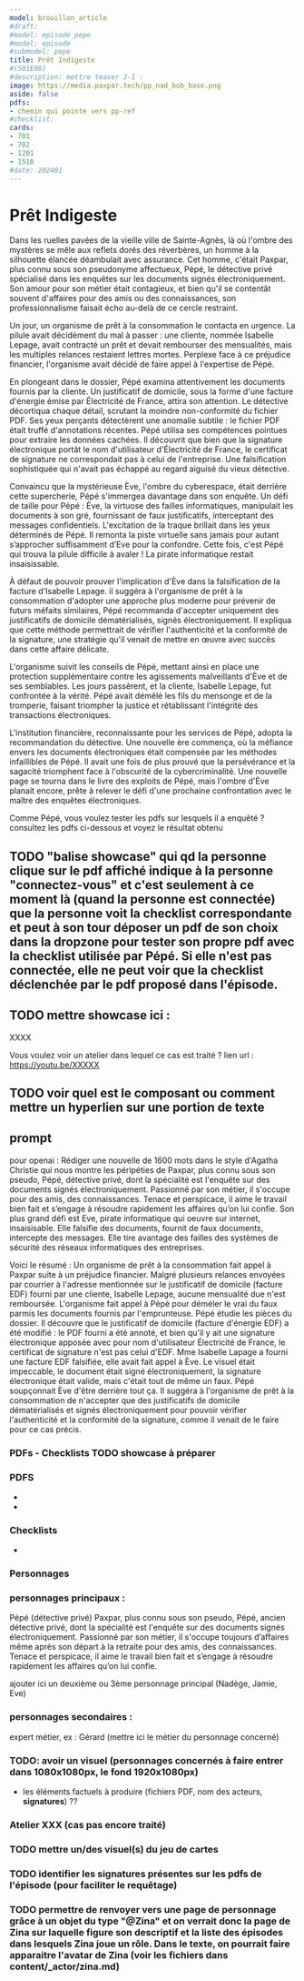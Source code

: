```yaml
---
model: brouillon_article
#draft:
#model: episode_pepe
#model: episode
#submodel: pepe
title: Prêt Indigeste 
#(S01E06)
#description: mettre teaser J-1 : 
image: https://media.paxpar.tech/pp_nad_bob_base.png
aside: false
pdfs:
- chemin qui pointe vers pp-ref 
#checklist:
cards: 
- 701
- 702
- 1201
- 1510
#date: 202401
---
```


# Prêt Indigeste

Dans les ruelles pavées de la vieille ville de Sainte-Agnès, là où l'ombre des mystères se mêle aux reflets dorés des réverbères, un homme à la silhouette élancée déambulait avec assurance. Cet homme, c'était Paxpar, plus connu sous son pseudonyme affectueux, Pépé, le détective privé spécialisé dans les enquêtes sur les documents signés électroniquement. Son amour pour son métier était contagieux, et bien qu'il se contentât souvent d'affaires pour des amis ou des connaissances, son professionnalisme faisait écho au-delà de ce cercle restraint.

Un jour, un organisme de prêt à la consommation le contacta en urgence. La pilule avait décidément du mal à passer : une cliente, nommée Isabelle Lepage, avait contracté un prêt et devait rembourser des mensualités, mais les multiples relances restaient lettres mortes. Perplexe face à ce préjudice financier, l'organisme avait décidé de faire appel à l'expertise de Pépé.

En plongeant dans le dossier, Pépé examina attentivement les documents fournis par la cliente. Un justificatif de domicile, sous la forme d'une facture d'énergie émise par Électricité de France, attira son attention. Le détective décortiqua chaque détail, scrutant la moindre non-conformité du fichier PDF. Ses yeux perçants détectèrent une anomalie subtile : le fichier PDF était truffé d'annotations récentes.
Pépé utilisa ses compétences pointues pour extraire les données cachées. Il découvrit que bien que la signature électronique portât le nom d'utilisateur d'Électricité de France, le certificat de signature ne correspondait pas à celui de l'entreprise. Une falsification sophistiquée qui n'avait pas échappé au regard aiguisé du vieux détective.

Convaincu que la mystérieuse Ève, l'ombre du cyberespace, était derrière cette supercherie, Pépé s'immergea davantage dans son enquête. Un défi de taille pour Pépé : Ève, la virtuose des failles informatiques, manipulait les documents à son gré, fournissant de faux justificatifs, interceptant des messages confidentiels. L'excitation de la traque brillait dans les yeux déterminés de Pépé. Il remonta la piste virtuelle sans jamais pour autant s’approcher suffisamment d’Eve pour la confondre. Cette fois, c'est Pépé qui trouva la pilule difficile à avaler ! La pirate informatique restait insaisissable.

À défaut de pouvoir prouver l'implication d'Ève dans la falsification de la facture d'Isabelle Lepage. il suggéra à l'organisme de prêt à la consommation d'adopter une approche plus moderne pour prévenir de futurs méfaits similaires, Pépé recommanda d'accepter uniquement des justificatifs de domicile dématérialisés, signés électroniquement. Il expliqua que cette méthode permettrait de vérifier l'authenticité et la conformité de la signature, une stratégie qu'il venait de mettre en œuvre avec succès dans cette affaire délicate.

L'organisme suivit les conseils de Pépé, mettant ainsi en place une protection supplémentaire contre les agissements malveillants d'Ève et de ses semblables. Les jours passèrent, et la cliente, Isabelle Lepage, fut confrontée à la vérité. Pépé avait démêlé les fils du mensonge et de la tromperie, faisant triompher la justice et rétablissant l'intégrité des transactions électroniques.

L'institution financière, reconnaissante pour les services de Pépé, adopta la recommandation du détective. Une nouvelle ère commença, où la méfiance envers les documents électroniques était compensée par les méthodes infaillibles de Pépé. Il avait une fois de plus prouvé que la persévérance et la sagacité triomphent face à l'obscurité de la cybercriminalité. Une nouvelle page se tourna dans le livre des exploits de Pépé, mais l'ombre d'Ève planait encore, prête à relever le défi d'une prochaine confrontation avec le maître des enquêtes électroniques.

Comme Pépé, vous voulez tester les pdfs sur lesquels il a enquêté ? consultez les pdfs ci-dessous et voyez le résultat obtenu 
## TODO "balise showcase" qui qd la personne clique sur le pdf affiché indique à la personne "connectez-vous" et c'est seulement à ce moment là (quand la personne est connectée) que la personne voit la checklist correspondante et peut à son tour déposer un pdf de son choix dans la dropzone pour tester son propre pdf avec la checklist utilisée par Pépé. Si elle n'est pas connectée, elle ne peut voir que la checklist déclenchée par le pdf proposé dans l'épisode.

## TODO mettre showcase ici :
XXXX

Vous voulez voir un atelier dans lequel ce cas est traité ?
lien url : https://youtu.be/XXXXX
## TODO voir quel est le composant ou comment mettre un hyperlien sur une portion de texte 

## prompt

pour openai :
Rédiger une nouvelle de 1600 mots dans le style d'Agatha Christie qui nous montre les péripéties de Paxpar, plus connu sous son pseudo, Pépé, détective privé, dont la spécialité est l'enquête sur des documents signés électroniquement. Passionné par son métier, il s'occupe pour des amis, des connaissances. Tenace et perspicace, il aime le travail bien fait et s’engage à résoudre rapidement les affaires qu’on lui confie.
Son plus grand défi est Eve, pirate informatique qui oeuvre sur internet, insaisisable. Elle falsifie des documents, fournit de faux documents, intercepte des messages. Elle tire avantage des failles des systèmes de sécurité des réseaux informatiques des entreprises.

Voici le résumé :
Un organisme de prêt à la consommation fait appel à Paxpar suite à un préjudice financier. Malgré plusieurs relances envoyées par courrier à l'adresse mentionnée sur le justificatif de domicile (facture EDF) fourni par une cliente, Isabelle Lepage, aucune mensualité due n'est remboursée. 
L'organisme fait appel à Pépé pour déméler le vrai du faux parmis les documents fournis par l'emprunteuse.
Pépé étudie les pièces du dossier. Il découvre que le justificatif de domicile (facture d'énergie EDF) a été modifié : le PDF fourni a été annoté, et bien qu'il y ait une signature électronique apposée avec pour nom d'utilisateur Électricité de France, le certificat de signature n'est pas celui d'EDF. 
Mme Isabelle Lapage a fourni une facture EDF falsifiée, elle avait fait appel à Ève. Le visuel était impeccable, le document était signé électroniquement, la signature électronique était valide, mais c'était tout de même un faux. Pépé soupçonnait Ève d'être derrière tout ça. Il suggéra à l'organisme de prêt à la consommation de n'accepter que des justificatifs de domicile dématérialisés et signés électroniquement pour pouvoir vérifier l'authenticité et la conformité de la signature, comme il venait de le faire pour ce cas précis.  

### PDFs - Checklists TODO showcase à préparer
### PDFS
-  
- 

### Checklists
- 

### Personnages
### personnages principaux :
Pépé (détective privé)
Paxpar, plus connu sous son pseudo, Pépé, ancien détective privé, dont la spécialité est l'enquête sur des documents signés électroniquement. Passionné par son métier, il s'occupe toujours d’affaires même après son départ à la retraite pour des amis, des connaissances. Tenace et perspicace, il aime le travail bien fait et s’engage à résoudre rapidement les affaires qu’on lui confie.

ajouter ici un deuxième ou 3ème personnage principal (Nadège, Jamie, Eve)

### personnages secondaires :
expert métier, ex : Gérard (mettre ici le métier du personnage concerné)

### TODO: avoir un visuel (personnages concernés à faire entrer dans 1080x1080px, le fond 1920x1080px)

* les éléments factuels à produire (fichiers PDF, nom des acteurs, **signatures**) ??  

### Atelier XXX (cas pas encore traité)

### TODO mettre un/des visuel(s) du jeu de cartes 

### TODO identifier les signatures présentes sur les pdfs de l'épisode (pour faciliter le requêtage)

### TODO permettre de renvoyer vers une page de personnage grâce à un objet du type "@Zina" et on verrait donc la page de Zina sur laquelle figure son descriptif et la liste des épisodes dans lesquels Zina joue un rôle. Dans le texte, on pourrait faire apparaitre l'avatar de Zina (voir les fichiers dans content/_actor/zina.md)